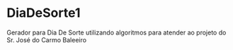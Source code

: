 # DiaDeSorte1
Gerador para Dia De Sorte utilizando algoritmos para atender ao projeto do Sr. José do Carmo Baleeiro

